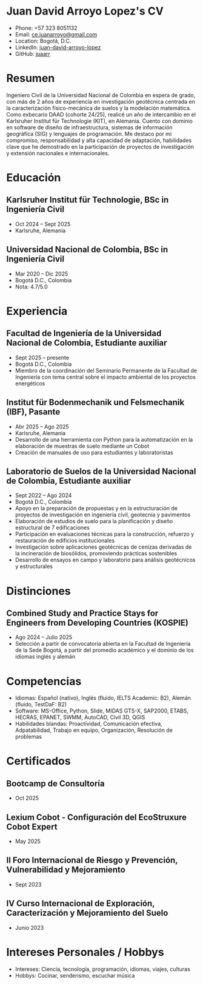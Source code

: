 # Juan David Arroyo Lopez's CV

- Phone: +57 323 8051132
- Email: [ce.juanarroyo@gmail.com](mailto:ce.juanarroyo@gmail.com)
- Location: Bogotá, D.C.
- LinkedIn: [juan-david-arroyo-lopez](https://linkedin.com/in/juan-david-arroyo-lopez)
- GitHub: [juaarr](https://github.com/juaarr)


# Resumen

Ingeniero Civil de la Universidad Nacional de Colombia en espera de grado, con más de 2 años de experiencia en investigación geotécnica centrada en la caracterización físico-mecánica de suelos y la modelación matemática. Como exbecario DAAD (cohorte 24/25), realicé un año de intercambio en el Karlsruher Institut für Technologie (KIT), en Alemania. Cuento con dominio en software de diseño de infraestructura, sistemas de información geográfica (SIG) y lenguajes de programación. Me destaco por mi compromiso, responsabilidad y alta capacidad de adaptación, habilidades clave que he demostrado en la participación de proyectos de investigación y extensión nacionales e internacionales.

# Educación

## Karlsruher Institut für Technologie, BSc in Ingeniería Civil

- Oct 2024 – Sept 2025
- Karlsruhe, Alemania

## Universidad Nacional de Colombia, BSc in Ingeniería Civil

- Mar 2020 – Dic 2025
- Bogotá D.C., Colombia
- Nota: 4.7/5.0

# Experiencia

## Facultad de Ingeniería de la Universidad Nacional de Colombia, Estudiante auxiliar

- Sept 2025 – presente
- Bogotá D.C., Colombia
- Miembro de la coordinación del Seminario Permanente de la Facultad de Ingeniería con tema central sobre el impacto ambiental de los proyectos energéticos

## Institut für Bodenmechanik und Felsmechanik (IBF), Pasante

- Abr 2025 – Ago 2025
- Karlsruhe, Alemania
- Desarrollo de una herramienta con Python para la automatización en la elaboración de muestras de suelo mediante un Cobot
- Creación de manuales de uso para estudiantes y laboratoristas

## Laboratorio de Suelos de la Universidad Nacional de Colombia, Estudiante auxiliar

- Sept 2022 – Ago 2024
- Bogotá D.C., Colombia
- Apoyo en la preparación de propuestas y en la estructuración de proyectos de investigación en ingeniería civil, geotecnia y pavimentos
- Elaboración de estudios de suelo para la planificación y diseño estructural de 7 edificaciones
- Participación en evaluaciones técnicas para la construcción, refuerzo y restauración de edificios institucionales
- Investigación sobre aplicaciones geotécnicas de cenizas derivadas de la incineración de biosólidos, promoviendo prácticas sostenibles
- Desarrollo de ensayos en campo y laboratorio para análisis geotécnicos y estructurales

# Distinciones

## Combined Study and Practice Stays for Engineers from Developing Countries (KOSPIE)

- Ago 2024 – Julio 2025
- Selección a partir de convocatoria abierta en la Facultad de Ingeniería de la Sede Bogotá, a partir del promedio académico y el dominio de los idiomas inglés y alemán

# Competencias

- Idiomas: Español (nativo), Inglés (fluido, IELTS Academic: B2), Alemán (fluido, TestDaF: B2)
- Software: MS-Office, Python, Slide, MIDAS GTS-X, SAP2000, ETABS, HECRAS, EPANET, SWMM, AutoCAD, Civil 3D, QGIS
- Habilidades blandas: Proactividad, Comunicación efectiva, Adpatabilidad, Trabajo en equipo, Organización, Resolución de problemas
# Certificados

## Bootcamp de Consultoría

- Oct 2025

## Lexium Cobot - Configuración del EcoStruxure Cobot Expert

- May 2025

## II Foro Internacional de Riesgo y Prevención, Vulnerabilidad y Mejoramiento

- Sept 2023

## IV Curso Internacional de Exploración, Caracterización y Mejoramiento del Suelo

- Junio 2023

# Intereses Personales / Hobbys

- Intereses: Ciencia, tecnología, programación, idiomas, viajes, culturas
- Hobbys: Cocinar, senderismo, escuchar música
